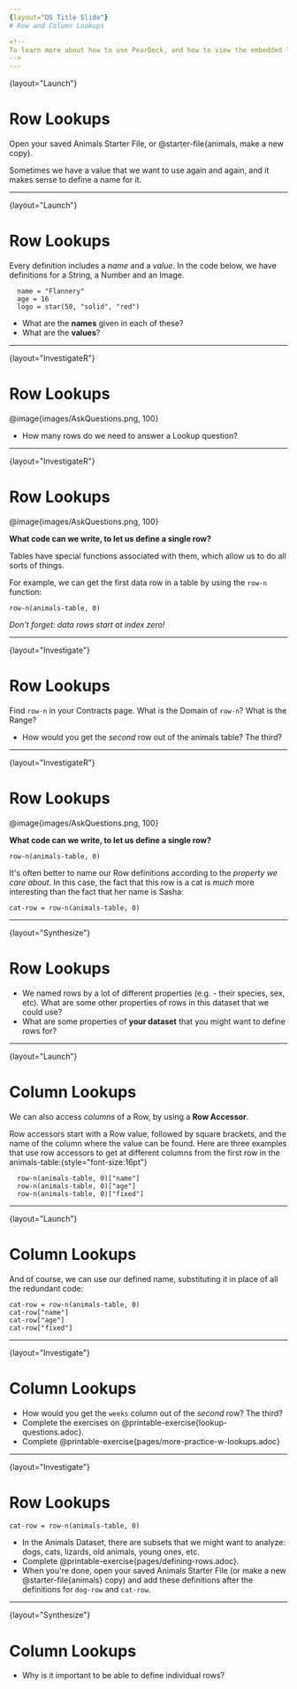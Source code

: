 ```yaml
---
{layout="DS Title Slide"}
# Row and Column Lookups

<!--
To learn more about how to use PearDeck, and how to view the embedded links on these slides without going into present mode visit https://help.peardeck.com/en
-->
---
```

{layout="Launch"}
# Row Lookups

Open your saved Animals Starter File, or @starter-file{animals, make a new copy}.

Sometimes we have a value that we want to use again and again, and it makes sense to define a name for it. 

<!--

-->
---
{layout="Launch"}
# Row Lookups

Every definition includes a _name_ and a _value_. In the code below, we have definitions for a String, a Number and an Image.
```
  name = "Flannery"
  age = 16
  logo = star(50, "solid", "red")
```

- What are the **names** given in each of these?
- What are the **values**?

<!--
* What are the names given in each of these?
**__name, age, and logo__
* What are the values?
** __the String "Flannery", the Number 16, and an Image of a solid red star__

-->
---
{layout="InvestigateR"}
# Row Lookups

@image{images/AskQuestions.png, 100}

* How many rows do we need to answer a Lookup question?

<!--
* How many rows do we need to answer a Lookup question?
** __Just one! Lookups can be answered just by finding the right row!__

(Make sure sure students understand we only need one row!)

-->
---
{layout="InvestigateR"}
# Row Lookups

@image{images/AskQuestions.png, 100}

**What code can we write, to let us define a single row?**

Tables have special functions associated with them, which allow us to do all sorts of things.

For example, we can get the first data row in a table by using the `row-n` function:

`row-n(animals-table, 0)`

*Don't forget: data rows start at index _zero_!*

<!--
Drive the "data rows start at index zero" point home a LOT, as it's a source common errors
-->
---
{layout="Investigate"}
# Row Lookups

Find `row-n` in your Contracts page. What is the Domain of `row-n`? What is the Range? 

- How would you get the _second_ row out of the animals table? The third?
<!--

-->
---
{layout="InvestigateR"}
# Row Lookups

@image{images/AskQuestions.png, 100}

**What code can we write, to let us define a single row?**

`row-n(animals-table, 0)`

It's often better to name our Row definitions according to the _property we care about_. In this case, the fact that this row is a cat is _much_ more interesting than the fact that her name is Sasha:

`cat-row = row-n(animals-table, 0)`
<!--
-->
---
{layout="Synthesize"}
# Row Lookups

- We named rows by a lot of different properties (e.g. - their species, sex, etc). What are some other properties of rows in this dataset that we could use?
- What are some properties of **your dataset** that you might want to define rows for?

<!--

-->
---
{layout="Launch"}
# Column Lookups

We can also access *columns* of a Row, by using a **Row Accessor**. 

Row accessors start with a Row value, followed by square brackets, and the name of the column where the value can be found. Here are three examples that use row accessors to get at different columns from the first row in the animals-table:{style="font-size:16pt"}

```{style="font-size:16pt"}
  row-n(animals-table, 0)["name"]
  row-n(animals-table, 0)["age"]
  row-n(animals-table, 0)["fixed"]
```

<!--

-->

---
{layout="Launch"}
# Column Lookups

And of course, we can use our defined name, substituting it in place of all the redundant code:
```
cat-row = row-n(animals-table, 0)
cat-row["name"]
cat-row["age"]
cat-row["fixed"]
```

<!--

-->

---
{layout="Investigate"}
# Column Lookups

- How would you get the `weeks` column out of the _second_ row? The third?
- Complete the exercises on @printable-exercise{lookup-questions.adoc}.
- Complete @printable-exercise{pages/more-practice-w-lookups.adoc}

<!--
Debrief student answers here
-->
---
{layout="Investigate"}
# Row Lookups

`cat-row = row-n(animals-table, 0)`

- In the Animals Dataset, there are subsets that we might want to analyze: dogs, cats, lizards, old animals, young ones, etc.
- Complete @printable-exercise{pages/defining-rows.adoc}.
- When you're done, open your saved Animals Starter File (or make a new @starter-file{animals} copy) and add these definitions after the definitions for `dog-row` and `cat-row`.

<!--

-->

---
{layout="Synthesize"}
# Column Lookups

- Why is it important to be able to define individual rows?
<!--

-->
